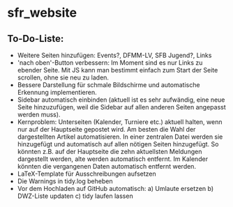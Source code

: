 # sfr_website

## To-Do-Liste:
- Weitere Seiten hinzufügen:
	Events?, DFMM-LV, SFB Jugend?, Links
- 'nach oben'-Button verbessern: Im Moment sind es nur Links zu ebender 
	Seite. Mit JS kann man bestimmt einfach zum Start der Seite scrollen, ohne 
	sie neu zu laden.
- Bessere Darstellung für schmale Bildschirme und automatische Erkennung 
	implementieren.
- Sidebar automatisch einbinden (aktuell ist es sehr aufwändig, eine neue Seite
	hinzuzufügen, weil die Sidebar auf allen anderen Seiten angepasst werden muss).
- Kernproblem: Unterseiten (Kalender, Turniere etc.) aktuell halten, wenn nur auf der
	Hauptseite gepostet wird. Am besten die Wahl der dargestellten Artikel
	automatisieren. In einer zentralen Datei werden sie hinzugefügt und automatisch
	auf allen nötigen Seiten hinzugefügt. So könnten z.B. auf der Hauptseite die
	zehn aktuellsten Meldungen dargestellt werden, alte werden automatisch entfernt.
	Im Kalender könnten die vergangenen Daten automatisch entfernt werden.
- LaTeX-Template für Ausschreibungen aufsetzen
- Die Warnings in tidy.log beheben
- Vor dem Hochladen auf GitHub automatisch:
	a) Umlaute ersetzen
	b) DWZ-Liste updaten
	c) tidy laufen lassen
